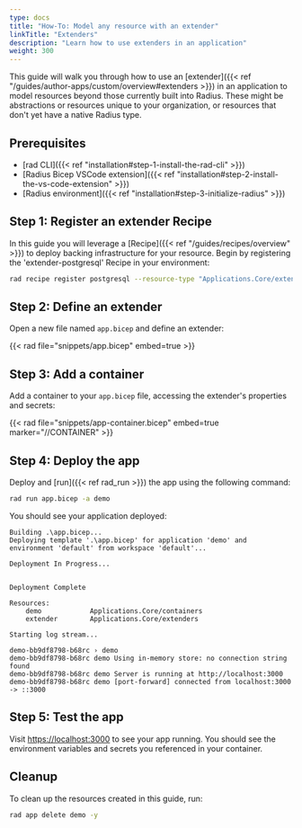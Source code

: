 ```yaml
---
type: docs
title: "How-To: Model any resource with an extender"
linkTitle: "Extenders"
description: "Learn how to use extenders in an application"
weight: 300
---
```


This guide will walk you through how to use an [extender]({{< ref "/guides/author-apps/custom/overview#extenders >}}) in an application to model resources beyond those currently built into Radius. These might be abstractions or resources unique to your organization, or resources that don't yet have a native Radius type.

## Prerequisites

- [rad CLI]({{< ref "installation#step-1-install-the-rad-cli" >}})
- [Radius Bicep VSCode extension]({{< ref "installation#step-2-install-the-vs-code-extension" >}})
- [Radius environment]({{< ref "installation#step-3-initialize-radius" >}})

## Step 1: Register an extender Recipe

In this guide you will leverage a [Recipe]({{< ref "/guides/recipes/overview" >}}) to deploy backing infrastructure for your resource. Begin by registering the 'extender-postgresql' Recipe in your environment:

```bash
rad recipe register postgresql --resource-type "Applications.Core/extenders" --template-kind bicep --template-path "ghcr.io/radius-project/recipes/local-dev/postgresql:latest"
```

## Step 2: Define an extender

Open a new file named `app.bicep` and define an extender:

{{< rad file="snippets/app.bicep" embed=true >}}

## Step 3: Add a container

Add a container to your `app.bicep` file, accessing the extender's properties and secrets:

{{< rad file="snippets/app-container.bicep" embed=true marker="//CONTAINER" >}}

## Step 4: Deploy the app

Deploy and [run]({{< ref rad_run >}}) the app using the following command:

```bash
rad run app.bicep -a demo
```

You should see your application deployed:

```
Building .\app.bicep...
Deploying template '.\app.bicep' for application 'demo' and environment 'default' from workspace 'default'...

Deployment In Progress...


Deployment Complete

Resources:
    demo            Applications.Core/containers
    extender        Applications.Core/extenders

Starting log stream...

demo-bb9df8798-b68rc › demo
demo-bb9df8798-b68rc demo Using in-memory store: no connection string found
demo-bb9df8798-b68rc demo Server is running at http://localhost:3000
demo-bb9df8798-b68rc demo [port-forward] connected from localhost:3000 -> ::3000
```

## Step 5: Test the app

Visit [https://localhost:3000](https://localhost:3000) to see your app running. You should see the environment variables and secrets you referenced in your container.

## Cleanup

To clean up the resources created in this guide, run:

```bash
rad app delete demo -y
```
